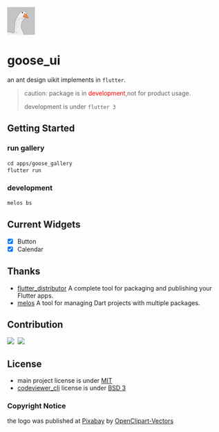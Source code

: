 <img src="docs/image/logo.png" width="64" />

# goose_ui
an ant design uikit implements in `flutter`. 

> caution: package is in <span style="color:red">development</span>,not for product usage.
> 
> development is under `flutter 3`
## Getting Started

### run gallery 

```shell
cd apps/goose_gallery
flutter run
```

### development

```dart
melos bs
```

## Current Widgets

* [x] Button
* [x] Calendar

## Thanks 

* [flutter_distributor](https://github.com/leanflutter/flutter_distributor) A complete tool for packaging and publishing your Flutter apps.
* [melos](https://github.com/invertase/melos) A tool for managing Dart projects with multiple packages. 

## Contribution

<div style="display:flex;flex-wrap: wrap;gap: 8px">
    <a href="https://github.com/laiiihz">
        <img src="https://avatars.githubusercontent.com/u/35956195?v=4" width="64" />
    </a>
    <a href="https://github.com/meng-fucius">
        <img src="https://avatars.githubusercontent.com/u/71968682?v=4" width="64" />
    </a>
</div>

## License

* main project license is under [MIT](./LICENSE)
* [codeviewer_cli](./gallery/tool/codeviewer_cli) license is under [BSD 3](./gallery/tool/codeviewer_cli/LICENSE)


### Copyright Notice
the logo was published at [Pixabay](https://pixabay.com/zh/?utm_source=link-attribution&amp;utm_medium=referral&amp;utm_campaign=image&amp;utm_content=148806) by [OpenClipart-Vectors](https://pixabay.com/zh/users/openclipart-vectors-30363/?utm_source=link-attribution&amp;utm_medium=referral&amp;utm_campaign=image&amp;utm_content=148806)
